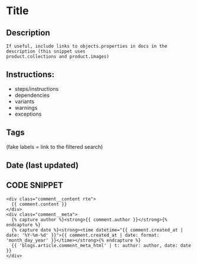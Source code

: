 # Title

## Description
	If useful, include links to objects.properties in docs in the description (this snippet uses
	product.collections and product.images)

## Instructions:
 - steps/instructions
 - dependencies
 - variants
 - warnings
 - exceptions

## Tags
(fake labels = link to the filtered search)

## Date (last updated)

## CODE SNIPPET

```liquid
<div class="comment__content rte">
  {{ comment.content }}
</div>
<div class="comment__meta">
  {% capture author %}<strong>{{ comment.author }}</strong>{% endcapture %}
  {% capture date %}<strong><time datetime="{{ comment.created_at | date: '%Y-%m-%d' }}">{{ comment.created_at | date: format: 'month_day_year' }}</time></strong>{% endcapture %}
  {{ 'blogs.article.comment_meta_html' | t: author: author, date: date }}
</div>

```
